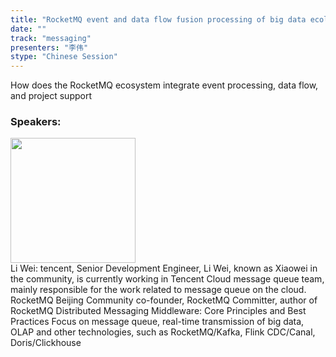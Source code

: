 ```yaml
---
title: "RocketMQ event and data flow fusion processing of big data ecology"
date: "" 
track: "messaging"
presenters: "李伟"
stype: "Chinese Session"
---
```

How does the RocketMQ ecosystem integrate event processing, data flow, and project support
 ### Speakers: 
 <img src="images/speaker/1140.png" width="200" /><br>Li Wei: tencent, Senior Development Engineer, Li Wei, known as Xiaowei in the community, is currently working in Tencent Cloud message queue team, mainly responsible for the work related to message queue on the cloud.
RocketMQ Beijing Community co-founder, RocketMQ Committer, author of RocketMQ Distributed Messaging Middleware: Core Principles and Best Practices
Focus on message queue, real-time transmission of big data, OLAP and other technologies, such as RocketMQ/Kafka, Flink CDC/Canal, Doris/Clickhouse
 